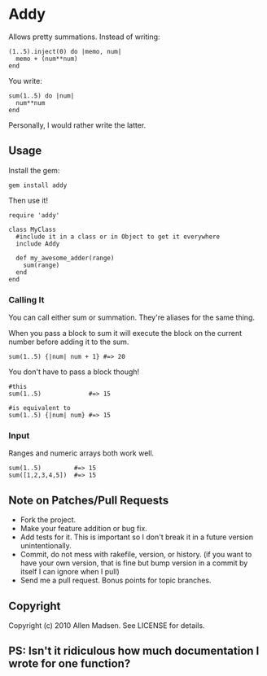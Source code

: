 # Addy

Allows pretty summations. Instead of writing:

    (1..5).inject(0) do |memo, num|
      memo + (num**num)
    end

You write:

    sum(1..5) do |num|
      num**num
    end
    
Personally, I would rather write the latter.

## Usage

Install the gem:

    gem install addy

Then use it!

    require 'addy'

    class MyClass
      #include it in a class or in Object to get it everywhere
      include Addy
      
      def my_awesome_adder(range)
        sum(range)
      end
    end

### Calling It
You can call either sum or summation. They're aliases for the same thing.

When you pass a block to sum it will execute the block on the current number before adding it to the sum.

    sum(1..5) {|num| num + 1} #=> 20

You don't have to pass a block though!

    #this
    sum(1..5)             #=> 15
    
    #is equivalent to
    sum(1..5) {|num| num} #=> 15
### Input
Ranges and numeric arrays both work well.

    sum(1..5)         #=> 15
    sum([1,2,3,4,5])  #=> 15



## Note on Patches/Pull Requests
 
* Fork the project.
* Make your feature addition or bug fix.
* Add tests for it. This is important so I don't break it in a
  future version unintentionally.
* Commit, do not mess with rakefile, version, or history.
  (if you want to have your own version, that is fine but bump version in a commit by itself I can ignore when I pull)
* Send me a pull request. Bonus points for topic branches.

## Copyright

Copyright (c) 2010 Allen Madsen. See LICENSE for details.

## PS: Isn't it ridiculous how much documentation I wrote for one function?
